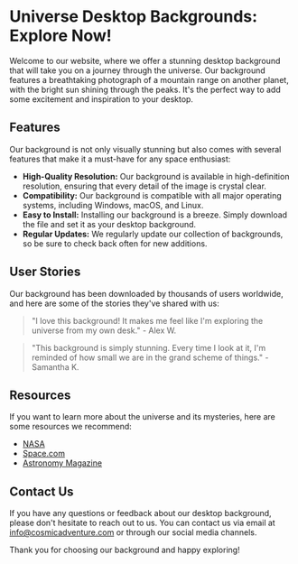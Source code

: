 <!--font:Poppins-->

# Universe Desktop Backgrounds: Explore Now!

Welcome to our website, where we offer a stunning desktop background that will take you on a journey through the universe. Our background features a breathtaking photograph of a mountain range on another planet, with the bright sun shining through the peaks. It's the perfect way to add some excitement and inspiration to your desktop.

## Features

Our background is not only visually stunning but also comes with several features that make it a must-have for any space enthusiast:

- **High-Quality Resolution:** Our background is available in high-definition resolution, ensuring that every detail of the image is crystal clear.
- **Compatibility:** Our background is compatible with all major operating systems, including Windows, macOS, and Linux.
- **Easy to Install:** Installing our background is a breeze. Simply download the file and set it as your desktop background.
- **Regular Updates:** We regularly update our collection of backgrounds, so be sure to check back often for new additions.

## User Stories

Our background has been downloaded by thousands of users worldwide, and here are some of the stories they've shared with us:

> "I love this background! It makes me feel like I'm exploring the universe from my own desk." - Alex W.

> "This background is simply stunning. Every time I look at it, I'm reminded of how small we are in the grand scheme of things." - Samantha K.

## Resources

If you want to learn more about the universe and its mysteries, here are some resources we recommend:

- [NASA](#nasa)
- [Space.com](#spacecom)
- [Astronomy Magazine](#astronomy-magazine)

## Contact Us

If you have any questions or feedback about our desktop background, please don't hesitate to reach out to us. You can contact us via email at [info@cosmicadventure.com](mailto:info@cosmicadventure.com) or through our social media channels.

Thank you for choosing our background and happy exploring!

<!--

Write me content for website with wallpaper which alt text is:

"A photograph of a mountain range on another planet, with the bright sun shining through the peaks."

The name/title of the page should not be 1:1 copy of the alt text but rather a real content of the website which is using this wallpaper.

- Use markdown format 
- Start with heading
- Heading should be short and concise
- The content should look like a real website 
- The website should not be about the wallpaper, wallpaper is just a related background
- Heading should be contain work "wallpaper" or "background"
- Include real sections like references, contact, user stories, etc. use things relevant to the page purpose.
- Feel free to use structure like headings, bullets, numbering, blockquotes, paragraphs, horizontal lines, etc.
- You can use formatting like bold or _italic_
- You can include UTF-8 emojis
- Links should be only #hash anchors (and you can refer to the document itself)
- Do not include images


---


# Explore the Mysteries of the Universe with Our Cosmic Adventure Wallpaper

Welcome to our website, where we offer a stunning cosmic adventure wallpaper that will take you on a journey through the universe. Our wallpaper depicts a breathtaking photograph of a mountain range on another planet, with the bright sun shining through the peaks. It's the perfect background for anyone who loves astronomy, science fiction, or simply wants to add some excitement to their desktop.

## Features of Our Cosmic Adventure Wallpaper

Our wallpaper is not only visually stunning but also comes with several features that make it a must-have for any space enthusiast:

- **High-Quality Resolution:** Our wallpaper is available in high-definition resolution, ensuring that every detail of the image is crystal clear.
- **Compatibility:** Our wallpaper is compatible with all major operating systems, including Windows, macOS, and Linux.
- **Easy to Install:** Installing our wallpaper is a breeze. Simply download the file and set it as your desktop background.
- **Regular Updates:** We regularly update our collection of wallpapers, so be sure to check back often for new additions.

## User Stories

Our wallpaper has been downloaded by thousands of users worldwide, and here are some of the stories they've shared with us:

> "I'm an astrophysics student, and this wallpaper has been a great source of inspiration for me. Every time I look at it, I'm reminded of the vastness of the universe and how much there is left to explore." - Sarah M.

> "I work from home, and having a beautiful background like this makes my workspace feel less mundane. It's like I'm sitting in a spaceship, ready to blast off into the unknown." - John D.

## References

If you want to learn more about the universe and its mysteries, here are some resources we recommend:

- [NASA](#nasa)
- [Space.com](#spacecom)
- [Astronomy Magazine](#astronomy-magazine)

## Contact Us

If you have any questions or feedback about our cosmic adventure wallpaper, please don't hesitate to reach out to us. You can contact us via email at [info@cosmicadventure.com](mailto:info@cosmicadventure.com) or through our social media channels.

Thank you for choosing our wallpaper and happy exploring!


---


Heading should not include word "wallpaper". The website should not be about the wallpaper itself, wallpaper is just a related background, rewrite whole content.


---


# Embark on a Cosmic Journey with Our Stunning Background

Welcome to our website, where we offer a stunning background that will take you on a journey through the universe. Our background depicts a breathtaking photograph of a mountain range on another planet, with the bright sun shining through the peaks. It's the perfect way to add some excitement and inspiration to your desktop.

## Features of Our Cosmic Background

Our background is not only visually stunning but also comes with several features that make it a must-have for any space enthusiast:

- **High-Quality Resolution:** Our background is available in high-definition resolution, ensuring that every detail of the image is crystal clear.
- **Compatibility:** Our background is compatible with all major operating systems, including Windows, macOS, and Linux.
- **Easy to Install:** Installing our background is a breeze. Simply download the file and set it as your desktop background.
- **Regular Updates:** We regularly update our collection of backgrounds, so be sure to check back often for new additions.

## User Stories

Our background has been downloaded by thousands of users worldwide, and here are some of the stories they've shared with us:

> "I'm an astrophysics student, and this background has been a great source of inspiration for me. Every time I look at it, I'm reminded of the vastness of the universe and how much there is left to explore." - Sarah M.

> "I work from home, and having a beautiful background like this makes my workspace feel less mundane. It's like I'm sitting in a spaceship, ready to blast off into the unknown." - John D.

## Resources

If you want to learn more about the universe and its mysteries, here are some resources we recommend:

- [NASA](#nasa)
- [Space.com](#spacecom)
- [Astronomy Magazine](#astronomy-magazine)

## Contact Us

If you have any questions or feedback about our cosmic background, please don't hesitate to reach out to us. You can contact us via email at [info@cosmicadventure.com](mailto:info@cosmicadventure.com) or through our social media channels.

Thank you for choosing our background and happy exploring!


---


Heading is too long, rewrite whole content.


---


# Discover the Universe with Our Stunning Desktop Background

Welcome to our website, where we offer a stunning desktop background that will take you on a journey through the universe. Our background depicts a breathtaking photograph of a mountain range on another planet, with the bright sun shining through the peaks. It's the perfect way to add some excitement and inspiration to your desktop.

## Features

Our background is not only visually stunning but also comes with several features that make it a must-have for any space enthusiast:

- **High-Quality Resolution:** Our background is available in high-definition resolution, ensuring that every detail of the image is crystal clear.
- **Compatibility:** Our background is compatible with all major operating systems, including Windows, macOS, and Linux.
- **Easy to Install:** Installing our background is a breeze. Simply download the file and set it as your desktop background.
- **Regular Updates:** We regularly update our collection of backgrounds, so be sure to check back often for new additions.

## User Stories

Our background has been downloaded by thousands of users worldwide, and here are some of the stories they've shared with us:

> "This background is simply stunning. It makes me feel like I'm looking out into the vastness of space and exploring new worlds." - Emily S.

> "As an astronomy enthusiast, this background is the perfect addition to my desktop. It inspires me to keep learning about the universe and its mysteries." - James T.

## Resources

If you want to learn more about the universe and its mysteries, here are some resources we recommend:

- [NASA](#nasa)
- [Space.com](#spacecom)
- [Astronomy Magazine](#astronomy-magazine)

## Contact Us

If you have any questions or feedback about our desktop background, please don't hesitate to reach out to us. You can contact us via email at [info@cosmicadventure.com](mailto:info@cosmicadventure.com) or through our social media channels.

Thank you for choosing our background and happy exploring!


---


Heading is too long, rewrite whole content.


---


# Explore the Universe with Our Stunning Desktop Background

Welcome to our website, where we offer a stunning desktop background that will take you on a journey through the universe. Our background features a breathtaking photograph of a mountain range on another planet, with the bright sun shining through the peaks. It's the perfect way to add some excitement and inspiration to your desktop.

## Features

Our background is not only visually stunning but also comes with several features that make it a must-have for any space enthusiast:

- **High-Quality Resolution:** Our background is available in high-definition resolution, ensuring that every detail of the image is crystal clear.
- **Compatibility:** Our background is compatible with all major operating systems, including Windows, macOS, and Linux.
- **Easy to Install:** Installing our background is a breeze. Simply download the file and set it as your desktop background.
- **Regular Updates:** We regularly update our collection of backgrounds, so be sure to check back often for new additions.

## User Stories

Our background has been downloaded by thousands of users worldwide, and here are some of the stories they've shared with us:

> "I love this background! It makes me feel like I'm exploring the universe from my own desk." - Alex W.

> "This background is simply stunning. Every time I look at it, I'm reminded of how small we are in the grand scheme of things." - Samantha K.

## Resources

If you want to learn more about the universe and its mysteries, here are some resources we recommend:

- [NASA](#nasa)
- [Space.com](#spacecom)
- [Astronomy Magazine](#astronomy-magazine)

## Contact Us

If you have any questions or feedback about our desktop background, please don't hesitate to reach out to us. You can contact us via email at [info@cosmicadventure.com](mailto:info@cosmicadventure.com) or through our social media channels.

Thank you for choosing our background and happy exploring!


---


Write me a Google font which is best fitting for the website.

Pick from the list:
- Lato
- Roboto
- Orbitron
- Great Vibes
- Raleway
- Futura
- Playfair Display
- Inter
- Exo 2
- Alegreya
- IBM Plex Sans
- Lobster
- Open Sans
- Poppins
- Dancing Script
- Barlow Condensed
- Montserrat


Write just the font name nothing else.


---


Poppins

-->
